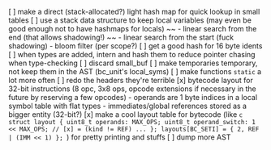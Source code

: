 [ ] make a direct (stack-allocated?) light hash map for quick lookup in small tables
[ ] use a stack data structure to keep local variables (may even be good enough not to have hashmaps for locals)
	~~ - linear search from the end (that allows shadowing!) ~~
	- linear search from the start (fuck shadowing)
	- bloom filter (per scope?)
[ ] get a good hash for 16 byte idents
[ ] when types are added, intern and hash them to reduce pointer chasing when type-checking
[ ] discard small_buf
[ ] make temporaries temporary, not keep them in the AST (bc_unit's local_syms)
[ ] make functions `static` a lot more often
[ ] redo the headers they're terrible
[x] bytecode layout for 32-bit instructions (8 opc, 3x8 ops, opcode extensions if necessary in the future by reserving a few opcodes)
	- operands are 1 byte indices in a local symbol table with flat types
	- immediates/global references stored as a bigger entity (32-bit?)
[x] make a cool layout table for bytecode (like ```c
		struct layout {
			uint8_t operands: MAX_OPS;
			uint8_t operand_switch: 1 << MAX_OPS; // [x] = (kind != REF)
			...
		};
		layouts[BC_SETI] = { 2, REF | (IMM << 1) };
	```) for pretty printing and stuffs
[ ] dump more AST

